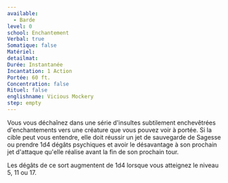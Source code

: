 ```yaml
---
available:
  - Barde
level: 0
school: Enchantement
Verbal: true
Somatique: false
Matériel:
detailmat:
Durée: Instantanée
Incantation: 1 Action
Portée: 60 ft.
Concentration: false
Rituel: false
englishname: Vicious Mockery
step: empty
---
```

Vous vous déchaînez dans une série d'insultes subtilement enchevêtrées d'enchantements vers une créature que vous pouvez voir à portée. Si la cible peut vous entendre, elle doit réussir un jet de sauvegarde de Sagesse ou prendre 1d4 dégâts psychiques et avoir le désavantage à son prochain jet d'attaque qu'elle réalise avant la fin de son prochain tour.

Les dégâts de ce sort augmentent de 1d4 lorsque vous atteignez le niveau 5, 11 ou 17.
